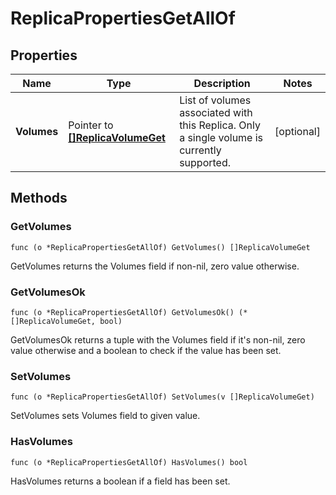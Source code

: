 # ReplicaPropertiesGetAllOf



## Properties

|Name | Type | Description | Notes|
|------------ | ------------- | ------------- | -------------|
|**Volumes** | Pointer to [**[]ReplicaVolumeGet**](ReplicaVolumeGet.md) | List of volumes associated with this Replica. Only a single volume is currently supported. | [optional] |

## Methods


### GetVolumes

`func (o *ReplicaPropertiesGetAllOf) GetVolumes() []ReplicaVolumeGet`

GetVolumes returns the Volumes field if non-nil, zero value otherwise.

### GetVolumesOk

`func (o *ReplicaPropertiesGetAllOf) GetVolumesOk() (*[]ReplicaVolumeGet, bool)`

GetVolumesOk returns a tuple with the Volumes field if it's non-nil, zero value otherwise
and a boolean to check if the value has been set.

### SetVolumes

`func (o *ReplicaPropertiesGetAllOf) SetVolumes(v []ReplicaVolumeGet)`

SetVolumes sets Volumes field to given value.

### HasVolumes

`func (o *ReplicaPropertiesGetAllOf) HasVolumes() bool`

HasVolumes returns a boolean if a field has been set.




